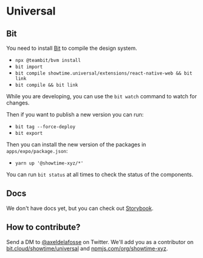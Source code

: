 # Universal

## Bit

You need to install [Bit](https://bit.dev) to compile the design system.

- `npx @teambit/bvm install`
- `bit import`
- `bit compile showtime.universal/extensions/react-native-web && bit link`
- `bit compile && bit link`

While you are developing, you can use the `bit watch` command to watch for changes.

Then if you want to publish a new version you can run:

- `bit tag --force-deploy`
- `bit export`

Then you can install the new version of the packages in `apps/expo/package.json`:

- `yarn up '@showtime-xyz/*'`

You can run `bit status` at all times to check the status of the components.

## Docs

We don't have docs yet, but you can check out [Storybook](https://universal.showtime.xyz).

## How to contribute?

Send a DM to [@axeldelafosse](https://twitter.com/axeldelafosse) on Twitter.
We'll add you as a contributor on
[bit.cloud/showtime/universal](https://bit.cloud/showtime/universal)
and [npmjs.com/org/showtime-xyz](https://npmjs.com/org/showtime-xyz).
